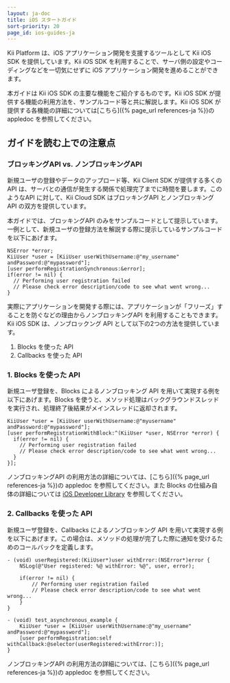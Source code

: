```yaml
---
layout: ja-doc
title: iOS スタートガイド
sort-priority: 20
page_id: ios-guides-ja
---
```

Kii Platform は、iOS アプリケーション開発を支援するツールとして Kii iOS SDK を提供しています。Kii iOS SDK を利用することで、サーバ側の設定やコーディングなどを一切気にせずに iOS アプリケーション開発を進めることができます。

本ガイドは Kii iOS SDK の主要な機能をご紹介するものです。Kii iOS SDK が提供する機能の利用方法を、サンプルコード等と共に解説します。Kii iOS SDK が提供する各機能の詳細については[こちら]({% page_url references-ja %})の appledoc を参照してください。

## ガイドを読む上での注意点

### ブロッキングAPI vs. ノンブロッキングAPI

新規ユーザの登録やデータのアップロード等、Kii Client SDK が提供する多くの API は、サーバとの通信が発生する関係で処理完了までに時間を要します。このようなAPI に対して、Kii Cloud SDK はブロッキングAPI とノンブロッキングAPI の双方を提供しています。

本ガイドでは、ブロッキングAPI のみをサンプルコードとして提示しています。一例として、新規ユーザの登録方法を解説する際に提示しているサンプルコードを以下にあげます。

```objc
NSError *error;
KiiUser *user = [KiiUser userWithUsername:@"my_username" andPassword:@"mypassword"];
[user performRegistrationSynchronous:&error];
if(error != nil) {
  // Performing user registration failed
  // Please check error description/code to see what went wrong...
}
```

実際にアプリケーションを開発する際には、アプリケーションが「フリーズ」することを防ぐなどの理由からノンブロッキングAPI を利用することもできます。Kii iOS SDK は、ノンブロックング API として以下の2つの方法を提供しています。

1.  Blocks を使った API
2.  Callbacks を使った API

### 1. Blocks を使った API

新規ユーザ登録を、Blocks によるノンブロッキング API を用いて実現する例を以下にあげます。Blocks を使うと、メソッド処理はバックグラウンドスレッドを実行され、処理終了後結果がメインスレッドに返却されます。

```objc
KiiUser *user = [KiiUser userWithUsername:@"myusername" andPassword:@"mypassword"];
[user performRegistrationWithBlock:^(KiiUser *user, NSError *error) {
  if(error != nil) { 
    // Performing user registration failed 
    // Please check error description/code to see what went wrong... 
  }
}];
```

ノンブロッキングAPI の利用方法の詳細については、[こちら]({% page_url references-ja %})の appledoc を参照してください。また Blocks の仕組み自体の詳細については [iOS Developer Library](http://developer.apple.com/library/ios/#featuredarticles/Short_Practical_Guide_Blocks/_index.html) を参照してください。

### 2. Callbacks を使った API

新規ユーザ登録を、Callbacks によるノンブロッキング API を用いて実現する例を以下にあげます。この場合は、メソッドの処理が完了した際に通知を受けるためのコールバックを定義します。

```objc
- (void) userRegistered:(KiiUser*)user withError:(NSError*)error {
    NSLog(@"User registered: %@ withError: %@", user, error);

    if(error != nil) {
        // Performing user registration failed
        // Please check error description/code to see what went wrong...
    }
}

- (void) test_asynchronous_example {
    KiiUser *user = [KiiUser userWithUsername:@"my_username" andPassword:@"mypassword"];
    [user performRegistration:self withCallback:@selector(userRegistered:withError:)];
}
```

ノンブロッキングAPI の利用方法の詳細については、[こちら]({% page_url references-ja %})の appledoc を参照してください。
